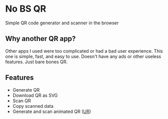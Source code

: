# No BS QR

Simple QR code generator and scanner in the browser

## Why another QR app?

Other apps I used were too complicated or had a bad user experience. This one is simple, fast, and easy to use. Doesn't have any ads or other useless features. Just bare bones QR.

## Features

- Generate QR
- Download QR as SVG
- Scan QR
- Copy scanned data
- Generate and scan animated QR ([UR](https://developer.blockchaincommons.com/ur/))
